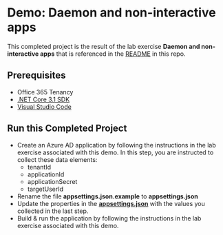 # Demo: Daemon and non-interactive apps

This completed project is the result of the lab exercise **Daemon and non-interactive apps** that is referenced in the [README](../../README.md) in this repo.

## Prerequisites

- Office 365 Tenancy
- [.NET Core 3.1 SDK](https://dotnet.microsoft.com/download)
- [Visual Studio Code](https://code.visualstudio.com/)

## Run this Completed Project

- Create an Azure AD application by following the instructions in the lab exercise associated with this demo. In this step, you are instructed to collect these data elements:
  - tenantId
  - applicationId
  - applicationSecret
  - targetUserId
- Rename the file **appsettings.json.example** to **appsettings.json**
- Update the properties in the **[appsettings.json](./appsettings.json)** with the values you collected in the last step.
- Build & run the application by following the instructions in the lab exercise associated with this demo.
